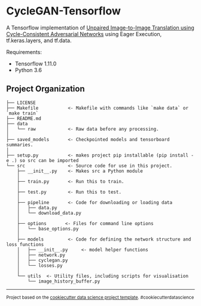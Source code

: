 CycleGAN-Tensorflow
==============================

A Tensorflow implementation of [Unpaired Image-to-Image Translation using Cycle-Consistent Adversarial Networks](https://arxiv.org/abs/1703.10593) using Eager Execution, tf.keras.layers, and tf.data.

Requirements:

- Tensorflow 1.11.0
- Python 3.6

Project Organization
------------

    ├── LICENSE
    ├── Makefile           <- Makefile with commands like `make data` or `make train`
    ├── README.md
    ├── data
    │   └── raw            <- Raw data before any processing.
    │
    ├── saved_models       <- Checkpointed models and tensorboard summaries.
    │
    ├── setup.py           <- makes project pip installable (pip install -e .) so src can be imported
    └── src                <- Source code for use in this project.
        ├── __init__.py    <- Makes src a Python module
        │
        ├── train.py       <- Run this to train.
        │
        ├── test.py        <- Run this to test.
        │
        ├── pipeline       <- Code for downloading or loading data  
        │   ├── data.py
        │   └── download_data.py
        │
        ├── options       <- Files for command line options
        │   └── base_options.py
        │
        ├── models         <- Code for defining the network structure and loss functions
        │   ├── __init__.py     <- model helper functions
        │   ├── network.py
        │   ├── cyclegan.py
        │   └── losses.py
        │
        └── utils  <- Utility files, including scripts for visualisation
            └── image_history_buffer.py

--------

<p><small>Project based on the <a target="_blank" href="https://drivendata.github.io/cookiecutter-data-science/">cookiecutter data science project template</a>. #cookiecutterdatascience</small></p>
